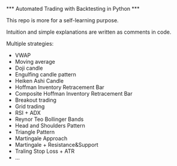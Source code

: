 *** Automated Trading with Backtesting in Python ***

This repo is more for a self-learning purpose.

Intuition and simple explanations are written as comments in code.

Multiple strategies:
- VWAP
- Moving average
- Doji candle
- Engulfing candle pattern
- Heiken Ashi Candle
- Hoffman Inventory Retracement Bar
- Composite Hoffman Inventory Retracement Bar
- Breakout trading
- Grid trading
- RSI + ADX
- Reynor Teo Bollinger Bands
- Head and Shoulders Pattern
- Triangle Pattern
- Martingale Approach
- Martingale + Resistance&Support
- Traling Stop Loss + ATR
- ...



